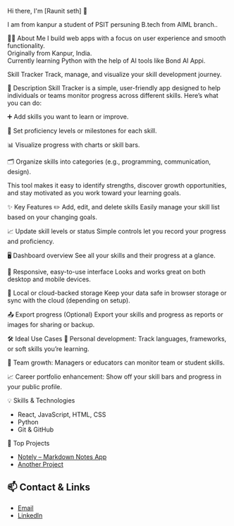 Hi there, I'm [Raunit seth] 👋



 I am from kanpur a student of PSIT  persuning B.tech  from AIML branch..

 

👨‍💻 About Me
I build web apps with a focus on user experience and smooth functionality.  
Originally from Kanpur, India.  
Currently learning Python with the help of AI tools like Bond AI Appi.

Skill Tracker
Track, manage, and visualize your skill development journey.





📖 Description
Skill Tracker is a simple, user-friendly app designed to help individuals or teams monitor progress across different skills. Here’s what you can do:

➕ Add skills you want to learn or improve.

🎯 Set proficiency levels or milestones for each skill.

📊 Visualize progress with charts or skill bars.

🗂️ Organize skills into categories (e.g., programming, communication, design).

This tool makes it easy to identify strengths, discover growth opportunities, and stay motivated as you work toward your learning goals.







✨ Key Features
✏️ Add, edit, and delete skills
Easily manage your skill list based on your changing goals.


📈 Update skill levels or status
Simple controls let you record your progress and proficiency.



🖥️ Dashboard overview
See all your skills and their progress at a glance.


📱 Responsive, easy-to-use interface
Looks and works great on both desktop and mobile devices.


💾 Local or cloud-backed storage
Keep your data safe in browser storage or sync with the cloud (depending on setup).



📤 Export progress (Optional)
Export your skills and progress as reports or images for sharing or backup.



🛠️ Ideal Use Cases
👤 Personal development: Track languages, frameworks, or soft skills you’re learning.


👥 Team growth: Managers or educators can monitor team or student skills.


📈 Career portfolio enhancement: Show off your skill bars and progress in your public profile.






💡 Skills & Technologies
- React, JavaScript, HTML, CSS
- Python
- Git & GitHub





🚀 Top Projects
- [Notely – Markdown Notes App](https://github.com/yourusername/notely)
- [Another Project](https://github.com/yourusername/another-project)

## 📫 Contact & Links
- [Email](mailto:2k22.aiml.2212979@gmail.com)
- [LinkedIn](https://www.linkedin.com/in/raunit-seth-01360a30b/)



